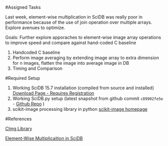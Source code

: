 #Assigned Tasks

Last week, element-wise multiplication in SciDB was really poor in performance because of the use of join operation over multiple arrays. Explore avenues to optimize.

Goals: Further explore apporaches to element-wise image array operations to improve speed and compare against hand-coded C baseline

1.  Handcoded C baseline
2.  Perform image averaging by extending image array to extra dimension for n images, flatten the image into average image in DB
3.  Timing and Comparison

#Required Setup
1.	Working SciDB 15.7 installation (compiled from source and installed) [Download Page - Requires Registration](http://paradigm4.com/forum/viewtopic.php?f=14&t=1672&sid=6e52162f4ef747ad2f304764081fe8fd)
2.	Working SciDB.py setup (latest snapshot from github commit `c89902fe5e` - [Github Repo](https://github.com/Paradigm4/SciDB-Py) )
3.	scikit-image processing library in python [scikit-image homepage](http://scikit-image.org/)

#References

[CImg Library](http://cimg.eu/)

[Element-Wise Multiplicaition in SciDB](http://paradigm4.com/forum/viewtopic.php?p=1838)
